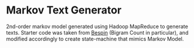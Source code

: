 # Markov Text Generator

2nd-order markov model generated using Hadoop MapReduce to generate texts.
Starter code was taken from [Bespin](https://github.com/lintool/bespin) (Bigram Count in particular),
and modified accordingly to create state-machine that mimics Markov Model.